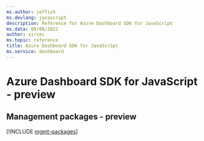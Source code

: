 ```yaml
---
ms.author: jeffish
ms.devlang: javascript
description: Reference for Azure Dashboard SDK for JavaScript
ms.data: 09/08/2022
author: xirzec
ms.topic: reference
title: Azure Dashboard SDK for JavaScript
ms.service: dashboard
---
```

# Azure Dashboard SDK for JavaScript - preview

## Management packages - preview
[!INCLUDE [mgmt-packages](dashboard-mgmt-index.md)]